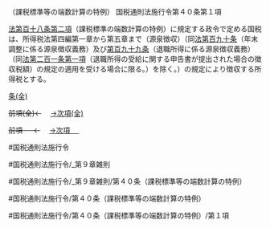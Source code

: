 （課税標準等の端数計算の特例）
国税通則法施行令第４０条第１項

[法第百十八条第二項](国税通則法＿＿＿＿＿第１１８条第２項)（課税標準の端数計算の特例）に規定する政令で定める国税は、所得税法第四編第一章から第五章まで（源泉徴収）（同[法第百九十条](国税通則法＿＿＿＿＿第１９０条第１項)（年末調整に係る源泉徴収義務）及び[第百九十九条](国税通則法施行＿令＿第１９９条第１項)（退職所得に係る源泉徴収義務）（同[法第二百一条第一項](国税通則法＿＿＿＿＿第２０１条第１項)（退職所得の受給に関する申告書が提出された場合の徴収税額）の規定の適用を受ける場合に限る。）を除く。）の規定により徴収する所得税とする。

[条(全)](国税通則法施行＿令＿第４０条_.md)

~~前項(全)←~~　  [→次項(全)](国税通則法施行＿令＿第４０条第２項_.md)

~~前項 　 ←~~　  [→次項 　 ](国税通則法施行＿令＿第４０条第２項.md)



#国税通則法施行令

#国税通則法施行令/_第９章雑則

#国税通則法施行令/_第９章雑則/第４０条（課税標準等の端数計算の特例）

#国税通則法施行令/第４０条（課税標準等の端数計算の特例）

#国税通則法施行令/第４０条（課税標準等の端数計算の特例）/第１項

